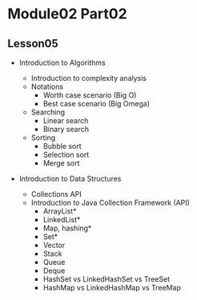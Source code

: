 # Module02 Part02

## Lesson05

- Introduction to Algorithms
    - Introduction to complexity analysis
    - Notations
        - Worth case scenario (Big O)
        - Best case scenario (Big Omega)
    - Searching
        - Linear search
        - Binary search
    - Sorting
        - Bubble sort
        - Selection sort
        - Merge sort

- Introduction to Data Structures
    - Collections API
    - Introduction to Java Collection Framework (API)
        - ArrayList*
        - LinkedList*
        - Map, hashing*
        - Set*
        - Vector
        - Stack
        - Queue
        - Deque
        - HashSet vs LinkedHashSet vs TreeSet
        - HashMap vs LinkedHashMap vs TreeMap
